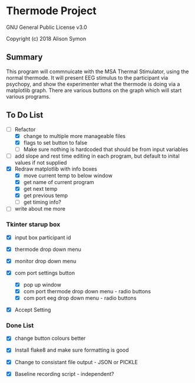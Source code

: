 # Thermode Project #

GNU General Public License v3.0

Copyright (c) 2018 Alison Symon

## Summary ##

This program will commnuicate with the MSA Thermal Stimulator, using the normal thermode. It will present EEG stimulus to the participant via psychopy, and show the experimenter what the thermode is doing via a matplotlib graph.
There are various buttons on the graph which will start various programs.

## To Do List ##

- [ ] Refactor
  - [x] change to multiple more manageable files
  - [x] flags to set button to false
  - [ ] Make sure nothing is hardcoded that should be from input variables
- [ ] add slope and rest time editing in each program, but default to inital values if not supplied
- [x] Redraw matplotlib with info boxes
  - [x] move current temp to below window
  - [x] get name of current program
  - [x] get next temp
  - [x] get previous temp
  - [ ] get timing info?
- [ ] write about me more 

### Tkinter starup box ###

- [x] input box participant id
- [x] thermode drop down menu
- [x] monitor drop down menu
- [x] com port settings button
  - [x] pop up window
  - [x] com port thermode drop down menu - radio buttons
  - [x] com port eeg drop down menu - radio buttons
- [x] Accept Setting


### Done List ###

- [x] change button colours better
- [x] Install flake8 and make sure formatting is good
- [x] Change to consistant file output - JSON or PICKLE
- [x] Baseline recording script - independent?


